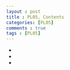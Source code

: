 ```yaml
---
layout : post
title : PL05, Contents
categories: [PL05]
comments : true
tags : [PL05]
---
```


- <a href='' class='jb-medium'></a>
- <a href='' class='jb-medium'></a>
- <a href='' class='jb-medium'></a>
